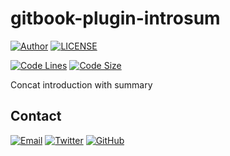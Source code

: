# gitbook-plugin-introsum

[![Author](https://img.shields.io/badge/author-sabertaz-lightgrey?style=for-the-badge)](https://github.com/sabertazimi)
[![LICENSE](https://img.shields.io/github/license/sabertazimi/gitbook-plugin-introsum?style=for-the-badge)](https://raw.githubusercontent.com/sabertazimi/gitbook-plugin-introsum/master/LICENSE)

[![Code Lines](https://img.shields.io/tokei/lines/github/sabertazimi/gitbook-plugin-introsum?style=for-the-badge&logo=visualstudiocode)](https://github.com/sabertazimi/gitbook-plugin-introsum)
[![Code Size](https://img.shields.io/github/languages/code-size/sabertazimi/gitbook-plugin-introsum?logo=visualstudiocode&style=for-the-badge)](https://github.com/sabertazimi/gitbook-plugin-introsum)

Concat introduction with summary

## Contact

[![Email](https://img.shields.io/badge/-Gmail-ea4335?style=for-the-badge&logo=gmail&logoColor=white)](mailto:sabertazimi@gmail.com)
[![Twitter](https://img.shields.io/badge/-Twitter-1da1f2?style=for-the-badge&logo=twitter&logoColor=white)](https://twitter.com/sabertazimi)
[![GitHub](https://img.shields.io/badge/-GitHub-181717?style=for-the-badge&logo=github&logoColor=white)](https://github.com/sabertazimi)
